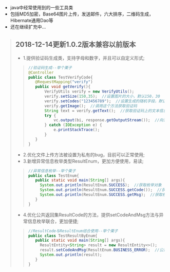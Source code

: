 * java中经常使用到的一些工具类
* 包括MD5加密，Base64图片上传，发送邮件，六大排序，二维码生成，Hibernate通用Dao等
* 还在继续扩充中...

>2018-12-14更新1.0.2版本兼容以前版本
>-------------------
>* 1.提供验证码生成类，支持字母和数字，并且可以自定义形式;
>>```java
>>//验证码生成--举个栗子
>>@Controller
>>public class TestVerifyCode{
>>    @RequestMapping("verify")
>>    public void getVerify(){
>>        VerifyUtils verify = new VerifyUtils();
>>        verify.setSize(150,35);  //设置图片的大小，默认150，30
>>        verify.setCodes("123456789");  //设置生成的随机字段，默认所有数字和大小写字母
>>        verify.getImage();  //调用这个方法获取验证码
>>        String text = verify.getText();  //获取验证码上的文本信息
>>        try {
>>            vc.output(bi, response.getOutputStream());  //向浏览器输出图片
>>        } catch (IOException e) {
>>            e.printStackTrace();
>>        }
>>    }
>>}
>>```
>* 2.优化文件上传方法被设置为私有的bug，目前可以正常使用;
>* 3.新增异常信息枚举类型ResultEnum，更加方便使用，易读;
>>```java
>>//异常信息枚举--举个栗子
>>public class TestEnum{
>>    public static void main(String[] args){
>>      System.out.println(ResultEnum.SUCCESS);  //获取枚举对象
>>      System.out.println(ResultEnum.SUCCESS.getCode());  //获取枚举错误码
>>      System.out.println(ResultEnum.SUCCESS.getMsg);  //获取枚举错误信息
>>    }
>>}
>>```
>* 4.优化公共返回集ResultCode的方法，提供setCodeAndMsg方法与异常信息枚举联合，更加便捷;
>>```java
>>//ResultCode与ResultEnum结合使用--举个栗子
>>public class TestResultByEnum{
>>    public static void main(String[] args){
>>      ResultEntity<String> result = new ResultEntity<>();
>>      result.setCodeAndMsg(ResultEnum.BUSINESS_ERROR);  //公共返回集结合枚举类型一起使用
>>      System.out.println(result);
>>    }
>>}
>>```
